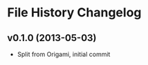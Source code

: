 File History Changelog
======================

v0.1.0 (2013-05-03)
-------------------

- Split from Origami, initial commit